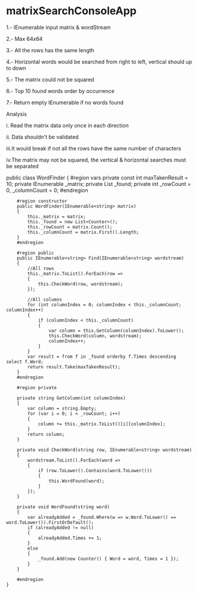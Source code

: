 # matrixSearchConsoleApp

1.- IEnumerable input matrix & wordStream

2.- Max 64x64

3.- All the rows has the same length

4.- Horizontal words would be searched from right to left, vertical should up to down

5.- The matrix could not be squared

6.- Top 10 found words order by occurrence

7.- Return empty IEnumerable if no words found


Analysis

i. Read the matrix data only once in each direction

ii. Data shouldn't be validated

iii.It would break if not all the rows have the same number of characters

iv.The matrix may not be squared, the vertical & horizontal searches must be separated

 public class WordFinder
    {
        #region vars
        private const int maxTakenResult = 10;
        private IEnumerable<string> _matrix;
        private List<Counter> _found;
        private int _rowCount = 0, _columnCount = 0;
        #endregion

        #region constructor
        public WordFinder(IEnumerable<string> matrix)
        {
            this._matrix = matrix;
            this._found = new List<Counter>();
            this._rowCount = matrix.Count();
            this._columnCount = matrix.First().Length;
        }
        #endregion

        #region public
        public IEnumerable<string> Find(IEnumerable<string> wordstream)
        {            
            //All rows
            this._matrix.ToList().ForEach(row =>
            {
                this.CheckWord(row, wordstream);
            });

            //All columns
            for (int columnIndex = 0; columnIndex < this._columnCount; columnIndex++)
            {
                if (columnIndex < this._columnCount)
                {
                    var column = this.GetColumn(columnIndex).ToLower();
                    this.CheckWord(column, wordstream);
                    columnIndex++;
                }               
            }                        
            var result = from f in _found orderby f.Times descending select f.Word;
            return result.Take(maxTakenResult);
        }
        #endregion

        #region private        

        private string GetColumn(int columnIndex)
        {
            var column = string.Empty;
            for (var i = 0; i < _rowCount; i++)
            {
                column += this._matrix.ToList()[i][columnIndex];
            }
            return column;
        }

        private void CheckWord(string row, IEnumerable<string> wordstream)
        {
            wordstream.ToList().ForEach(word =>
            {
                if (row.ToLower().Contains(word.ToLower()))
                {
                    this.WordFound(word);
                }
            });
        }

        private void WordFound(string word)
        {
            var alreadyAdded = _found.Where(w => w.Word.ToLower() == word.ToLower()).FirstOrDefault();
            if (alreadyAdded != null)
            {
                alreadyAdded.Times += 1;
            }
            else
            {
                _found.Add(new Counter() { Word = word, Times = 1 });
            }
        } 

        #endregion
    }

